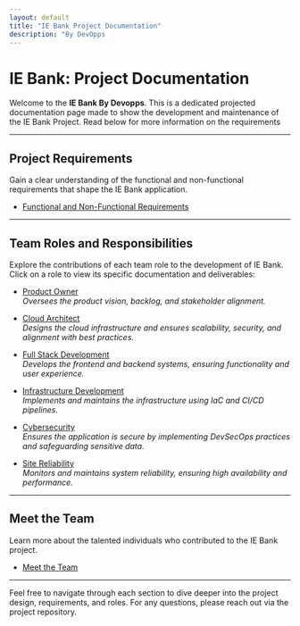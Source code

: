 ```yaml
---
layout: default
title: "IE Bank Project Documentation"
description: "By DevOpps
---
```


# IE Bank: Project Documentation

Welcome to the **IE Bank By Devopps**. This is a dedicated projected documentation page made to show the development and maintenance of the IE Bank Project. Read below for more information on the requirements

---

## **Project Requirements**
Gain a clear understanding of the functional and non-functional requirements that shape the IE Bank application.

- [Functional and Non-Functional Requirements](requirements.md)

---

## **Team Roles and Responsibilities**
Explore the contributions of each team role to the development of IE Bank. Click on a role to view its specific documentation and deliverables:

- [Product Owner](product_owner.md)  
  *Oversees the product vision, backlog, and stakeholder alignment.*  

- [Cloud Architect](cloud_architect.md)  
  *Designs the cloud infrastructure and ensures scalability, security, and alignment with best practices.*  

- [Full Stack Development](fullstack.md)  
  *Develops the frontend and backend systems, ensuring functionality and user experience.*  

- [Infrastructure Development](infra_dev.md)  
  *Implements and maintains the infrastructure using IaC and CI/CD pipelines.*  

- [Cybersecurity](cybersecurity.md)  
  *Ensures the application is secure by implementing DevSecOps practices and safeguarding sensitive data.*  

- [Site Reliability](site_reliability.md)  
  *Monitors and maintains system reliability, ensuring high availability and performance.*  

<!-- TEAM, USE THIS LINE OF CODE TO ADD LINKS TO SECTION:
    - [SECTION NAME](section.file.md)
 -->

---

## **Meet the Team**
Learn more about the talented individuals who contributed to the IE Bank project.  

- [Meet the Team](meet_the_team.md)

---

Feel free to navigate through each section to dive deeper into the project design, requirements, and roles. For any questions, please reach out via the project repository.



